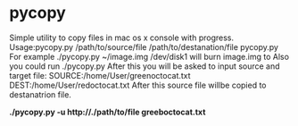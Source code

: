 # pycopy
Simple utility to copy files in mac os x console with progress.
Usage:pycopy.py /path/to/source/file /path/to/destanation/file
      pycopy.py
For example ./pycopy.py ~/image.img /dev/disk1 will burn image.img to 
Also you could run ./pycopy.py
After this you will be asked to input source and target file:
SOURCE:/home/User/greenoctocat.txt
DEST:/home/User/redoctocat.txt
After this source file willbe copied to destanatrion file.

<b>./pycopy.py -u http://<domain>.<etension>/path/to/file greeboctocat.txt</b>

